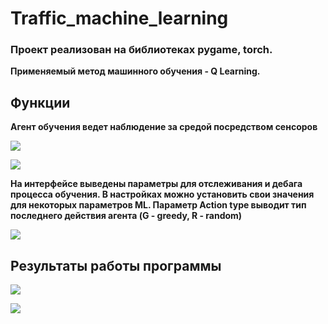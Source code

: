 # Traffic_machine_learning
### Проект реализован на библиотеках pygame, torch.
**Применяемый метод машинного обучения - Q Learning.**
## Функции
**Агент обучения ведет наблюдение за средой посредством сенсоров**

![](https://i.ibb.co/Q9HZkbJ/image.png)

![](https://i.ibb.co/F7xkLDT/image.png)

**На интерфейсе выведены параметры для отслеживания и дебага процесса обучения. В настройках можно установить свои значения для некоторых параметров ML.
Параметр Action type выводит тип последнего действия агента (G - greedy, R - random)**

![](https://i.ibb.co/w7F9Hgg/image.png)

## Результаты работы программы
![](https://i.ibb.co/Vw6sP54/2.png)

![](https://i.ibb.co/w44Hprf/3.jpg)
